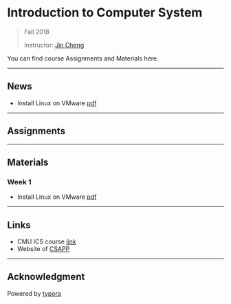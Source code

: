 # Introduction to Computer System

> Fall 2018
>
> Instructor: [Jin Cheng](http://homepage.fudan.edu.cn/chengjin/)

You can find course Assignments and Materials here.



---

## News

- Install Linux on VMware [pdf](https://ics-fudan.github.io/virtual-machine.pdf)



---

## Assignments



---

## Materials

### Week 1

- Install Linux on VMware [pdf](https://ics-fudan.github.io/virtual-machine.pdf)



---

## Links

- CMU ICS course [link](http://www.cs.cmu.edu/~213/)
- Website of [CSAPP](http://www.csapp.cs.cmu.edu)



---

## Acknowledgment

Powered by [typora](https://typora.io)


